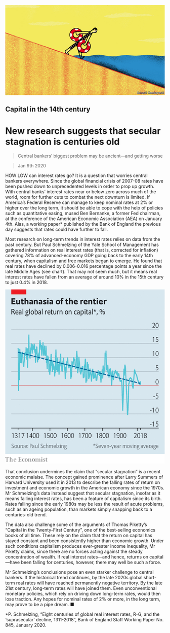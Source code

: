 ![](./images/20200111_FND001_0.jpg)

## Capital in the 14th century

# New research suggests that secular stagnation is centuries old

> Central bankers’ biggest problem may be ancient—and getting worse

> Jan 9th 2020

HOW LOW can interest rates go? It is a question that worries central bankers everywhere. Since the global financial crisis of 2007-08 rates have been pushed down to unprecedented levels in order to prop up growth. With central banks’ interest rates near or below zero across much of the world, room for further cuts to combat the next downturn is limited. If America’s Federal Reserve can manage to keep nominal rates at 2% or higher over the long term, it should be able to cope with the help of policies such as quantitative easing, mused Ben Bernanke, a former Fed chairman, at the conference of the American Economic Association (AEA) on January 4th. Alas, a working paper* published by the Bank of England the previous day suggests that rates could have further to fall.

Most research on long-term trends in interest rates relies on data from the past century. But Paul Schmelzing of the Yale School of Management has gathered information on real interest rates (that is, corrected for inflation) covering 78% of advanced-economy GDP going back to the early 14th century, when capitalism and free markets began to emerge. He found that real rates have declined by 0.006-0.016 percentage points a year since the late Middle Ages (see chart). That may not seem much, but it means real interest rates have fallen from an average of around 10% in the 15th century to just 0.4% in 2018.

![](./images/20200111_FNC911.png)

That conclusion undermines the claim that “secular stagnation” is a recent economic malaise. The concept gained prominence after Larry Summers of Harvard University used it in 2013 to describe the falling rates of return on investment and economic growth in the American economy since the 1970s. Mr Schmelzing’s data instead suggest that secular stagnation, insofar as it means falling interest rates, has been a feature of capitalism since its birth. Rates falling since the early 1980s may be less the result of acute problems, such as an ageing population, than markets simply snapping back to a centuries-old trend.

The data also challenge some of the arguments of Thomas Piketty’s “Capital in the Twenty-First Century”, one of the best-selling economics books of all time. These rely on the claim that the return on capital has stayed constant and been consistently higher than economic growth. Under such conditions capitalism produces ever-greater income inequality, Mr Piketty claims, since there are no forces acting against the steady concentration of wealth. If real interest rates—and hence, returns on capital—have been falling for centuries, however, there may well be such a force.

Mr Schmelzing’s conclusions pose an even starker challenge to central bankers. If the historical trend continues, by the late 2020s global short-term real rates will have reached permanently negative territory. By the late 21st century, long-term rates will have joined them. Even unconventional monetary policies, which rely on driving down long-term rates, would then lose traction. Any hopes for nominal rates of 2% or more, in the long term, may prove to be a pipe dream. ■

*P. Schmelzing, “Eight centuries of global real interest rates, R-G, and the ‘suprasecular’ decline, 1311-2018”, Bank of England Staff Working Paper No. 845, January 2020.